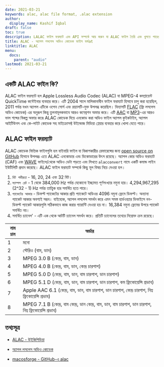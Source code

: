 ```yaml
---
date: 2021-03-21
keywords: alac, alac file format, .alac extension
author:
  display_name: Kashif Iqbal
draft: false
toc: true
description: LALAC ফাইল ফরম্যাট এবং API সম্পর্কে আয় করুন যা ALAC ফাইল তৈরি এবং খুলতে পারেs.
title: ALAC - অ্যাপল লসলেস অডিও কোডেক ফাইল ফর্মat
linktitle: ALAC
menu:
  docs:
    parent: "audio"
lastmod: 2021-03-21
---
```


## একটি ALAC ফাইল কি?

ALAC ফাইল ফরম্যাট হল Apple Lossless Audio Codec (ALAC) যা MPEG-4 কমপ্লায়েন্ট QuickTime কন্টেইনার ব্যবহার করে। এটি 2004 সালে মালিকানাধীন ফাইল ফরম্যাট হিসাবে চালু করা হয়েছিল, 2011 পর্যন্ত যখন অ্যাপল এটিকে ওপেন সোর্স এবং রয়্যালটি-মুক্ত উপলব্ধ করেছিল। বিন্যাসটি [FLAC](/audio/flac/) (ফ্রি লসলেস অডিও কোডেক) এর অনুরূপ কিন্তু তুলনামূলকভাবে আরও কম্প্রেশন অফার করে। এটি [AAC](/audio/aac/) বা [MP3](/audio/mp3/)-এর আরও ভাল শব্দের বিকল্প অফার করে৷ ALAC কোডেক দিয়ে এনকোড করা অডিও ফাইল অ্যাপল কুইকটাইম, অ্যাপল আইটিউনস এবং কে-লাইট কোডেক সহ মাইক্রোসফ্ট উইন্ডোজ মিডিয়া প্লেয়ার ব্যবহার করে খোলা যেতে পারে।

## ALAC ফাইল ফরম্যাট

ALAC কোডেক ভিত্তিক ফাইলগুলি হল বাইনারি ফাইল যা বিকাশকারীর রেফারেন্সের জন্য [open source on GitHub](https://github.com/macosforge/alac) হিসাবে উপলব্ধ৷ এতে ALAC এনকোডার এবং ডিকোডারের উৎস রয়েছে। অ্যাপল কোর অডিও ফরম্যাট (CAF) এবং [WAVE](/audio/wav/) ফাইলে/থেকে অডিও ডেটা পড়তে এবং লিখতে `alacconvert` নামে একটি কমান্ড লাইন ইউটিলিটি প্রদান করেছে। ALAC ফাইল ফরম্যাট সম্পর্কে কিছু মূল বিষয় নিচে দেওয়া হল।

 1. `বিট গভীরতা` - 16, 20, 24 এবং 32 বিট।
 1. `স্যাম্পল রেট` - 1 থেকে 384,000 Hz পর্যন্ত যেকোনো ইচ্ছামত পূর্ণসংখ্যার নমুনা হার। 4,294,967,295 (2^32 - 1) Hz পর্যন্ত তাত্ত্বিক হার সমর্থিত হতে পারে।
 1. `প্যাকেটের আকার` - ডিফল্ট প্যাকেটের আকার প্রতি প্যাকেটে অডিওর 4096 নমুনা ফ্রেমে ডিফল্ট। অন্যান্য প্যাকেট আকার অবশ্যই সম্ভব। যাইহোক, অ্যাপল লসলেস সমর্থন করে এমন সমস্ত হার্ডওয়্যার ডিভাইসে নন-ডিফল্ট প্যাকেট আকারগুলি সঠিকভাবে কাজ করার গ্যারান্টি দেওয়া হয় না। 16,384 নমুনা ফ্রেমের উপরে প্যাকেট সমর্থিত নয়।
 1. সমর্থিত চ্যানেল' - এটি এক থেকে আটটি চ্যানেল সমর্থন করে। প্রতিটি চ্যানেলের তথ্যের নিম্নোক্ত ক্রম রয়েছে।

|নাম চান| অর্ডার|
|---|---|
|1 |মনো |
|2 |স্টেরিও (বাম, ডান)|
|3 |MPEG 3.0 B (কেন্দ্র, বাম, ডান)|
|4 |MPEG 4.0 B (কেন্দ্র, বাম, ডান, কেন্দ্র চারপাশ)|
|5 |MPEG 5.0 D (কেন্দ্র, বাম, ডান, বাম চারপাশ, ডান চারপাশ)|
|6 |MPEG 5.1 D (কেন্দ্র, বাম, ডান, বাম চারপাশ, ডান চারপাশ, কম ফ্রিকোয়েন্সি প্রভাব)|
|7 |Apple AAC 6.1 (কেন্দ্র, বাম, ডান, বাম চারপাশ, ডান চারপাশ, কেন্দ্র চারপাশ, নিম্ন ফ্রিকোয়েন্সি প্রভাব)|
|8 |MPEG 7.1 B (কেন্দ্র, বাম কেন্দ্র, ডান কেন্দ্র, বাম, ডান, বাম চারপাশ, ডান চারপাশ, নিম্ন ফ্রিকোয়েন্সি প্রভাব)|

## তথ্যসূত্র

* [ALAC - উইকিপিডিয়া](https://en.wikipedia.org/wiki/Apple_Lossless)

* [অ্যাপল লসলেস অডিও কোডেক](https://macosforge.github.io/alac/)

* [macosforge - GitHub-এ alac](https://github.com/macosforge/alac)


